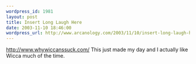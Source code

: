 ```yaml
--- 
wordpress_id: 1981
layout: post
title: Insert Long Laugh Here
date: 2003-11-10 18:46:00
wordpress_url: http://www.arcanology.com/2003/11/10/insert-long-laugh-here/
---
```

<a href="http://www.whywiccanssuck.com/">http://www.whywiccanssuck.com/</a> This just made my day and I actually like Wicca much of the time.